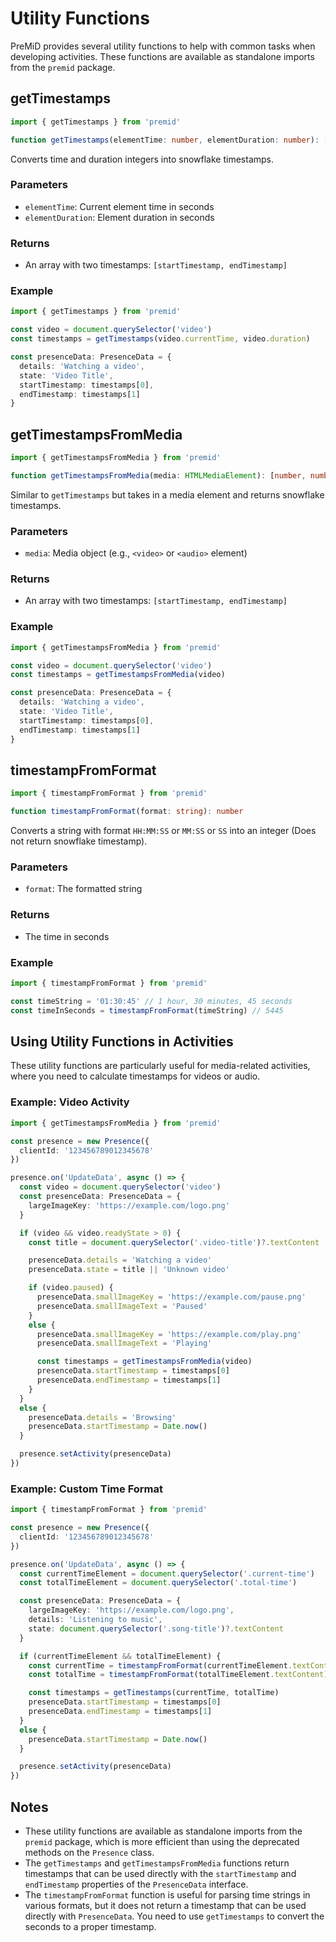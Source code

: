 # Utility Functions

PreMiD provides several utility functions to help with common tasks when developing activities. These functions are available as standalone imports from the `premid` package.

## getTimestamps

```typescript
import { getTimestamps } from 'premid'

function getTimestamps(elementTime: number, elementDuration: number): [number, number]
```

Converts time and duration integers into snowflake timestamps.

### Parameters

- `elementTime`: Current element time in seconds
- `elementDuration`: Element duration in seconds

### Returns

- An array with two timestamps: `[startTimestamp, endTimestamp]`

### Example

```typescript
import { getTimestamps } from 'premid'

const video = document.querySelector('video')
const timestamps = getTimestamps(video.currentTime, video.duration)

const presenceData: PresenceData = {
  details: 'Watching a video',
  state: 'Video Title',
  startTimestamp: timestamps[0],
  endTimestamp: timestamps[1]
}
```

## getTimestampsFromMedia

```typescript
import { getTimestampsFromMedia } from 'premid'

function getTimestampsFromMedia(media: HTMLMediaElement): [number, number]
```

Similar to `getTimestamps` but takes in a media element and returns snowflake timestamps.

### Parameters

- `media`: Media object (e.g., `<video>` or `<audio>` element)

### Returns

- An array with two timestamps: `[startTimestamp, endTimestamp]`

### Example

```typescript
import { getTimestampsFromMedia } from 'premid'

const video = document.querySelector('video')
const timestamps = getTimestampsFromMedia(video)

const presenceData: PresenceData = {
  details: 'Watching a video',
  state: 'Video Title',
  startTimestamp: timestamps[0],
  endTimestamp: timestamps[1]
}
```

## timestampFromFormat

```typescript
import { timestampFromFormat } from 'premid'

function timestampFromFormat(format: string): number
```

Converts a string with format `HH:MM:SS` or `MM:SS` or `SS` into an integer (Does not return snowflake timestamp).

### Parameters

- `format`: The formatted string

### Returns

- The time in seconds

### Example

```typescript
import { timestampFromFormat } from 'premid'

const timeString = '01:30:45' // 1 hour, 30 minutes, 45 seconds
const timeInSeconds = timestampFromFormat(timeString) // 5445
```

## Using Utility Functions in Activities

These utility functions are particularly useful for media-related activities, where you need to calculate timestamps for videos or audio.

### Example: Video Activity

```typescript
import { getTimestampsFromMedia } from 'premid'

const presence = new Presence({
  clientId: '123456789012345678'
})

presence.on('UpdateData', async () => {
  const video = document.querySelector('video')
  const presenceData: PresenceData = {
    largeImageKey: 'https://example.com/logo.png'
  }

  if (video && video.readyState > 0) {
    const title = document.querySelector('.video-title')?.textContent

    presenceData.details = 'Watching a video'
    presenceData.state = title || 'Unknown video'

    if (video.paused) {
      presenceData.smallImageKey = 'https://example.com/pause.png'
      presenceData.smallImageText = 'Paused'
    }
    else {
      presenceData.smallImageKey = 'https://example.com/play.png'
      presenceData.smallImageText = 'Playing'

      const timestamps = getTimestampsFromMedia(video)
      presenceData.startTimestamp = timestamps[0]
      presenceData.endTimestamp = timestamps[1]
    }
  }
  else {
    presenceData.details = 'Browsing'
    presenceData.startTimestamp = Date.now()
  }

  presence.setActivity(presenceData)
})
```

### Example: Custom Time Format

```typescript
import { timestampFromFormat } from 'premid'

const presence = new Presence({
  clientId: '123456789012345678'
})

presence.on('UpdateData', async () => {
  const currentTimeElement = document.querySelector('.current-time')
  const totalTimeElement = document.querySelector('.total-time')

  const presenceData: PresenceData = {
    largeImageKey: 'https://example.com/logo.png',
    details: 'Listening to music',
    state: document.querySelector('.song-title')?.textContent
  }

  if (currentTimeElement && totalTimeElement) {
    const currentTime = timestampFromFormat(currentTimeElement.textContent)
    const totalTime = timestampFromFormat(totalTimeElement.textContent)

    const timestamps = getTimestamps(currentTime, totalTime)
    presenceData.startTimestamp = timestamps[0]
    presenceData.endTimestamp = timestamps[1]
  }
  else {
    presenceData.startTimestamp = Date.now()
  }

  presence.setActivity(presenceData)
})
```

## Notes

- These utility functions are available as standalone imports from the `premid` package, which is more efficient than using the deprecated methods on the `Presence` class.
- The `getTimestamps` and `getTimestampsFromMedia` functions return timestamps that can be used directly with the `startTimestamp` and `endTimestamp` properties of the `PresenceData` interface.
- The `timestampFromFormat` function is useful for parsing time strings in various formats, but it does not return a timestamp that can be used directly with `PresenceData`. You need to use `getTimestamps` to convert the seconds to a proper timestamp.
